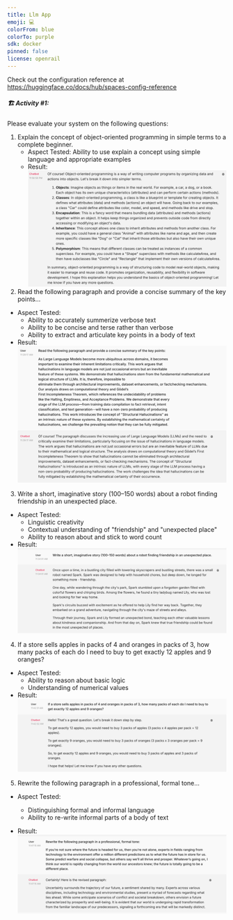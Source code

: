 ```yaml
---
title: Llm App
emoji: 💻
colorFrom: blue
colorTo: purple
sdk: docker
pinned: false
license: openrail
---
```


Check out the configuration reference at https://huggingface.co/docs/hub/spaces-config-reference

##### 🏗️ Activity #1:

Please evaluate your system on the following questions:

1. Explain the concept of object-oriented programming in simple terms to a complete beginner.
   - Aspect Tested:
     Ability to use explain a concept using simple language and appropriate examples
   - Result:
     ![Question 1](screenshots/question1.png)
2. Read the following paragraph and provide a concise summary of the key points…

- Aspect Tested:
  - Ability to accurately summerize verbose text
  - Ability to be concise and terse rather than verbose
  - Ability to extract and articulate key points in a body of text
- Result:
  ![Question 2](screenshots/question2.png)

3. Write a short, imaginative story (100–150 words) about a robot finding friendship in an unexpected place.

- Aspect Tested:
  - Linguistic creativity
  - Contextual understanding of "friendship" and "unexpected place"
  - Ability to reason about and stick to word count
- Result:
  ![Question 3](screenshots/question3.png)

4. If a store sells apples in packs of 4 and oranges in packs of 3, how many packs of each do I need to buy to get exactly 12 apples and 9 oranges?

- Aspect Tested:
  - Ability to reason about basic logic
  - Understanding of numerical values
- Result:
  ![Question 4](screenshots/question4.png)

5. Rewrite the following paragraph in a professional, formal tone…

- Aspect Tested:

  - Distinguishing formal and informal language
  - Ability to re-write informal parts of a body of text

- Result:
  ![Question 5](screenshots/question5.png)
